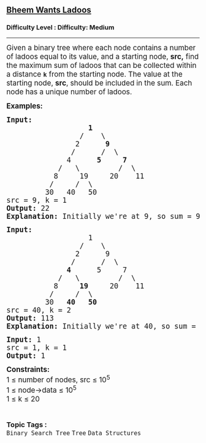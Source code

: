 <h2><a href="https://www.geeksforgeeks.org/problems/bheem-wants-ladoos--170647/1?page=1&category=Tree&difficulty=Easy,Medium&status=unsolved,attempted&sortBy=accuracy">Bheem Wants Ladoos</a></h2><h3>Difficulty Level : Difficulty: Medium</h3><hr><div class="problems_problem_content__Xm_eO"><p><span style="font-size: 14pt;">Given a binary tree where each node contains a number of ladoos equal to its value, and a starting node, <strong>src,</strong> find the maximum sum of ladoos that can be collected within a distance <strong><code>k</code></strong> from the starting node. The value at the starting node, <strong>src</strong>, should be included in the sum. Each node has a unique number of ladoos.</span></p>
<p><span style="font-size: 14pt;"><strong>Examples:</strong></span></p>
<pre><span style="font-size: 14pt;"><strong>Input:</strong>
    &nbsp;              <strong>1</strong>
&nbsp; &nbsp; &nbsp; &nbsp; &nbsp; &nbsp; &nbsp; &nbsp;&nbsp;&nbsp;/&nbsp;&nbsp; &nbsp;\
&nbsp; &nbsp; &nbsp; &nbsp; &nbsp; &nbsp; &nbsp;   2&nbsp; &nbsp; &nbsp; <strong>9</strong>
&nbsp; &nbsp; &nbsp; &nbsp; &nbsp; &nbsp;    /&nbsp; &nbsp; &nbsp;&nbsp;/&nbsp;&nbsp;\
&nbsp; &nbsp; &nbsp; &nbsp; &nbsp;     4&nbsp; &nbsp; &nbsp; <strong>5</strong>&nbsp; &nbsp; &nbsp;<strong>7</strong>
&nbsp; &nbsp; &nbsp; &nbsp;     /&nbsp; &nbsp;\&nbsp; &nbsp; &nbsp; &nbsp; &nbsp;/&nbsp; \
&nbsp; &nbsp; &nbsp;      8&nbsp; &nbsp;  19&nbsp; &nbsp; &nbsp;20&nbsp; &nbsp; 11
&nbsp; &nbsp;       /&nbsp; &nbsp; &nbsp;/&nbsp; \
 &nbsp;       30&nbsp; &nbsp;40&nbsp; &nbsp;50
src = 9, k = 1
<strong>Output: </strong>22
<strong>Explanation: </strong>Initially we're at 9, so sum = 9. In 2nd move we went to 5, sum=9+5=14. In 3rd move we went to 7, sum=14+7=21. In 4th move we went to 1, sum=21+1=22. So, within k distance we can get 22 ladoos.  
</span></pre>
<pre><span style="font-size: 14pt;"><strong>Input:</strong>
    &nbsp;              1
&nbsp; &nbsp; &nbsp; &nbsp; &nbsp; &nbsp; &nbsp; &nbsp;&nbsp;&nbsp;/&nbsp;&nbsp; &nbsp;\
&nbsp; &nbsp; &nbsp; &nbsp; &nbsp; &nbsp; &nbsp;   2&nbsp; &nbsp; &nbsp; 9
&nbsp; &nbsp; &nbsp; &nbsp; &nbsp; &nbsp;    /&nbsp; &nbsp; &nbsp;&nbsp;/&nbsp;&nbsp;\
&nbsp; &nbsp; &nbsp; &nbsp; &nbsp;     <strong>4</strong>&nbsp; &nbsp; &nbsp; 5&nbsp; &nbsp; &nbsp;7
&nbsp; &nbsp; &nbsp; &nbsp;     /&nbsp; &nbsp;\&nbsp; &nbsp; &nbsp; &nbsp; &nbsp;/&nbsp; \
&nbsp; &nbsp; &nbsp;      8&nbsp; &nbsp;  <strong>19</strong>&nbsp; &nbsp; &nbsp;20&nbsp; &nbsp; 11
&nbsp; &nbsp;       /&nbsp; &nbsp; &nbsp;/&nbsp; \
 &nbsp;       30&nbsp; &nbsp;<strong>40</strong>&nbsp; &nbsp;<strong>50</strong>
src = 40, k = 2
<strong>Output: </strong>113
<strong>Explanation: </strong>Initially we're at 40, so sum = 40. In 2nd move we went to 19, sum=40+19=59. In 3rd move we went to 4, sum=59+4=63. In 4th move we went to 50, sum=63+50=113. So, within K distance we can get 113 ladoos.
</span></pre>
<pre><span style="font-size: 14pt;"><strong>Input: </strong>1
src = 1, k = 1
<strong>Output: </strong>1</span></pre>
<p><span style="font-size: 14pt;"><strong>Constraints:</strong><br>1 ≤ number of nodes, src ≤ 10<sup>5<br></sup><span style="font-family: -apple-system, BlinkMacSystemFont, 'Segoe UI', Roboto, Oxygen, Ubuntu, Cantarell, 'Open Sans', 'Helvetica Neue', sans-serif;">1 ≤ node-&gt;data ≤ 10</span><sup style="font-family: -apple-system, BlinkMacSystemFont, 'Segoe UI', Roboto, Oxygen, Ubuntu, Cantarell, 'Open Sans', 'Helvetica Neue', sans-serif;">5<br></sup><span style="font-family: -apple-system, BlinkMacSystemFont, 'Segoe UI', Roboto, Oxygen, Ubuntu, Cantarell, 'Open Sans', 'Helvetica Neue', sans-serif;">1 ≤ k ≤ 20</span></span></p></div><br><p><span style=font-size:18px><strong>Topic Tags : </strong><br><code>Binary Search Tree</code>&nbsp;<code>Tree</code>&nbsp;<code>Data Structures</code>&nbsp;